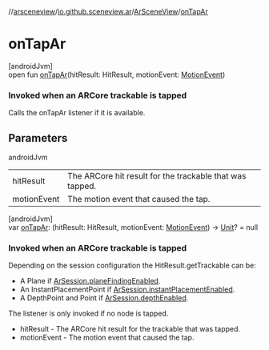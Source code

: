 //[arsceneview](../../../index.md)/[io.github.sceneview.ar](../index.md)/[ArSceneView](index.md)/[onTapAr](on-tap-ar.md)

# onTapAr

[androidJvm]\
open fun [onTapAr](on-tap-ar.md)(hitResult: HitResult, motionEvent: [MotionEvent](https://developer.android.com/reference/kotlin/android/view/MotionEvent.html))

###  Invoked when an ARCore trackable is tapped

Calls the onTapAr listener if it is available.

## Parameters

androidJvm

| | |
|---|---|
| hitResult | The ARCore hit result for the trackable that was tapped. |
| motionEvent | The motion event that caused the tap. |

[androidJvm]\
var [onTapAr](on-tap-ar.md): (hitResult: HitResult, motionEvent: [MotionEvent](https://developer.android.com/reference/kotlin/android/view/MotionEvent.html)) -&gt; [Unit](https://kotlinlang.org/api/latest/jvm/stdlib/kotlin/-unit/index.html)? = null

###  Invoked when an ARCore trackable is tapped

Depending on the session configuration the HitResult.getTrackable can be:

- 
   A Plane if [ArSession.planeFindingEnabled](../../io.github.sceneview.ar.arcore/-ar-session/plane-finding-enabled.md).
- 
   An InstantPlacementPoint if [ArSession.instantPlacementEnabled](../../io.github.sceneview.ar.arcore/-ar-session/instant-placement-enabled.md).
- 
   A DepthPoint and Point if [ArSession.depthEnabled](../../io.github.sceneview.ar.arcore/-ar-session/depth-enabled.md).

The listener is only invoked if no node is tapped.

- 
   hitResult - The ARCore hit result for the trackable that was tapped.
- 
   motionEvent - The motion event that caused the tap.
